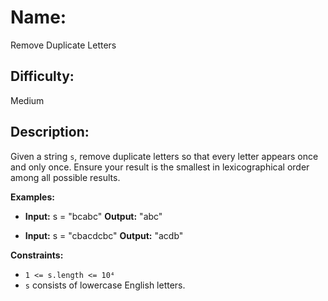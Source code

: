 # Name: 
Remove Duplicate Letters

## Difficulty: 
Medium

## Description: 
Given a string `s`, remove duplicate letters so that every letter appears once and only once. Ensure your result is the smallest in lexicographical order among all possible results.

**Examples:**

- **Input:** s = "bcabc"
  **Output:** "abc"

- **Input:** s = "cbacdcbc"
  **Output:** "acdb"

**Constraints:**

- `1 <= s.length <= 10⁴`
- `s` consists of lowercase English letters.